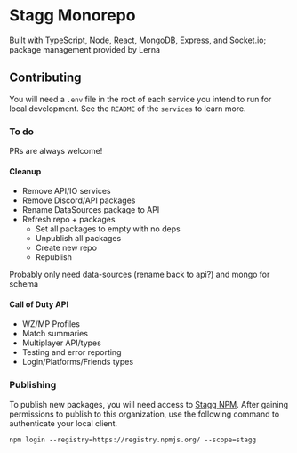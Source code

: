 # Stagg Monorepo

Built with TypeScript, Node, React, MongoDB, Express, and Socket.io; package management provided by Lerna

## Contributing

You will need a `.env` file in the root of each service you intend to run for local development. See the `README` of the `services` to learn more.

### To do

PRs are always welcome!

#### Cleanup

- Remove API/IO services
- Remove Discord/API packages
- Rename DataSources package to API
- Refresh repo + packages
    - Set all packages to empty with no deps
    - Unpublish all packages
    - Create new repo
    - Republish

Probably only need data-sources (rename back to api?) and mongo for schema

#### Call of Duty API

- WZ/MP Profiles
- Match summaries
- Multiplayer API/types
- Testing and error reporting
- Login/Platforms/Friends types

### Publishing

To publish new packages, you will need access to [Stagg NPM](https://www.npmjs.com/settings/stagg/packages). After gaining permissions to publish to this organization, use the following command to authenticate your local client.

```
npm login --registry=https://registry.npmjs.org/ --scope=stagg
```

